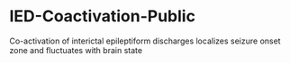 # IED-Coactivation-Public
Co-activation of interictal epileptiform discharges localizes seizure onset zone and fluctuates with brain state
